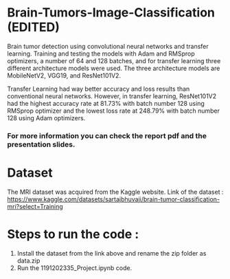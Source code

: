 # Brain-Tumors-Image-Classification (EDITED)
Brain tumor detection using convolutional neural networks and transfer learning. Training and testing the models with Adam and RMSprop optimizers, a number of 64
and 128 batches, and for transfer learning three different architecture models were used. The three architecture models are MobileNetV2, VGG19, and ResNet101V2. 

Transfer Learning had way better accuracy and loss results than conventional neural networks. However, in transfer learning, ResNet101V2 had the highest accuracy rate at 81.73% with batch number 128 using RMSprop optimizer and the lowest loss rate at 248.79% with batch number 128 using Adam optimizers.

### For more information you can check the report pdf and the presentation slides. 

# Dataset
The MRI dataset was acquired from the Kaggle website. 
Link of the dataset : https://www.kaggle.com/datasets/sartajbhuvaji/brain-tumor-classification-mri?select=Training

# Steps to run the code : 
1. Install the dataset from the link above and rename the zip folder as data.zip 
2. Run the 1191202335_Project.ipynb code. 
